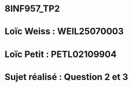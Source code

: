 # 8INF957_TP2

# Loïc Weiss : WEIL25070003

# Loïc Petit : PETL02109904

# Sujet réalisé : Question 2 et 3